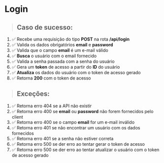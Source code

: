 # Login

> ## Caso de sucesso:
1. ✅ Recebe uma requisição do tipo **POST** na rota **/api/login**
1. ✅ Valida os dados obrigatórios **email** e **password**
1. ✅ Valida que o campo **email** é um e-mail válido
1. ✅ **Busca** o usuário com o email fornecido
1. ✅ Valida a senha passada com a senha do usuário
1. ✅ Gera um **token** de acesso a partir do **ID** do usuário
1. ✅ **Atualiza** os dados do usuário com o token de acesso gerado
1. ✅ Retorna **200** com o token de acesso

> ## Exceções:
1. ✅ Retorna erro 404 se a API não existir
1. ✅ Retorna erro 400 se **email** ou **password** não forem fornecidos pelo client
1. ✅ Retorna erro 400 se o campo **email** for um e-mail inválido
1. ✅ Retorna erro 401 se não encontrar um usuário com os dados fornecidos
1. ✅ Retorna erro 401 se a senha não estiver correta
1. ✅ Retorna erro 500 se der erro ao tentar gerar o token de acesso
1. ✅ Retorna erro 500 se der erro ao tentar atualizar o usuário com o token de acesso gerado